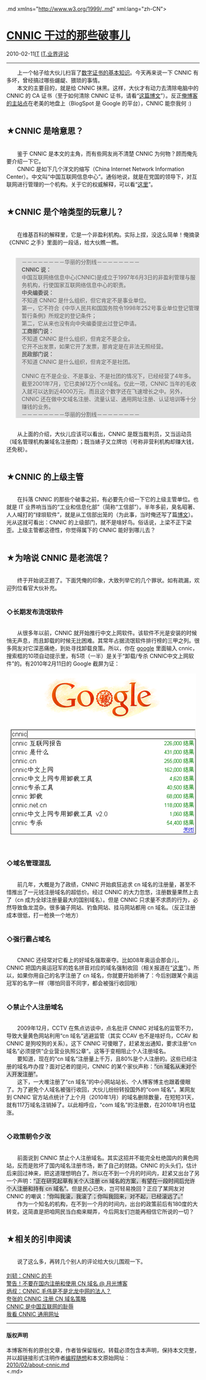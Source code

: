 <!DOCTYPE.md>
.md xmlns="http://www.w3.org/1999/..md" xml:lang="zh-CN">
<head>
<meta http-equiv="Content-Type" content="text.md; charset=utf-8" />
<meta name="generator" content="Python script by program.think@gmail.com" />
<meta name="provider" content="program-think.blogspot.com" />
<link type="text/css" rel="stylesheet" href="../../css/program-think.css" />
<title>CNNIC 干过的那些破事儿 - 编程随想的博客</title>
</head>
<body>
<div id="main" style="width:100%;">
<h1><a href="../../index.md" title="回到首页">CNNIC 干过的那些破事儿</a></h1>
<div class="post-info"><span class="date-header">2010-02-11</span><a href="../../tags/IT.md" class="tag">IT</a> <a href="../../tags/IT.E4B89AE7958CE8AF84E8AEBA.md" class="tag">IT.业界评论</a> </div>
<hr>
<div class="post">
&#12288;&#12288;上一个帖子给大伙儿扫盲了<a href="../../2010/02/introduce-digital-certificate-and-ca.md">数字证书的基本知识</a>。今天再来说一下 CNNIC 有多坏，曾经搞过哪些龌龊、猥琐的事情。<br />&#12288;&#12288;本文的主要目的，就是给 CNNIC 抹黑。这样，大伙才有动力去清除电脑中的 CNNIC 的 CA 证书（至于如何清除 CNNIC 证书，请看“<a href="../../2010/02/remove-cnnic-cert.md">这篇博文</a>”）。反正<a href="http://program-think.blogspot.com">俺博客的主站点</a>在老美的地盘上（BlogSpot 是 Google 的平台），CNNIC 能奈我何 :)<a name='more'></a><!--program-think--><br /><br /><h2>★CNNIC 是啥意思？</h2><br />&#12288;&#12288;鉴于 CNNIC 是本文的主角，而有些网友尚不清楚 CNNIC 为何物？顾而俺先要介绍一下它。<br />&#12288;&#12288;CNNIC 是如下几个洋文的缩写（China Internet Network Information Center）。中文叫“中国互联网信息中心”。通俗地说，就是在党国的领导下，对互联网进行管理的一个机构。关于它的权威解释，可以看“<a href="https://zh.wikipedia.org/wiki/%E4%B8%AD%E5%9C%8B%E4%BA%92%E8%81%AF%E7%B6%B2%E7%B5%A1%E4%BF%A1%E6%81%AF%E4%B8%AD%E5%BF%83" target="_blank" rel="nofollow">这里</a>”。<br /><br /><h2>★CNNIC 是个啥类型的玩意儿？</h2><br />&#12288;&#12288;在维基百科的解释里，它是一个非盈利机构。实际上捏，没这么简单！俺摘录《CNNIC 之手》里面的一段话，给大伙瞧一瞧。<br /><br /><blockquote style="background-color:#DDD;">－－－－－－－－华丽的分割线－－－－－－－－<br /><b>CNNIC 说：</b><br />中国互联网络信息中心(CNNIC)是成立于1997年6月3日的非盈利管理与服务机构，行使国家互联网络信息中心的职责。<br /><b>中央编委说：</b><br />不知道 CNNIC 是什么组织，但它肯定不是事业单位。<br />第一，它不符合《中华人民共和国国务院令1998年252号事业单位登记管理暂行条例》所规定的登记条件；<br />第二，它从来也没有向中央编委提出过登记申请。<br /><b>工商部门说：</b><br />不知道 CNNIC 是什么组织，但肯定不是企业。<br />它开不出发票，如果它开了发票，那肯定是在非法无照经营。<br /><b>民政部门说：</b><br />不知道 CNNIC 是什么组织，但肯定不是社团。<br /><br />CNNIC 在不是企业、不是事业、不是社团的情况下，已经经营了4年多。截至2001年7月，它已卖掉12万个cn域名。仅此一项，CNNIC 当年的毛收入就可以达到近4000万元，而且这个数字还在飞速增长之中。另外，CNNIC 还在做中文域名注册、流量认证、通用网址注册、认证培训等十分赚钱的业务。<br />－－－－－－－－华丽的分割线－－－－－－－－</blockquote><br />&#12288;&#12288;从上面的介绍，大伙儿应该可以看出，CNNIC 是既当裁判员，又当运动员（域名管理机构兼域名注册商）；既当婊子又立牌坊（号称非营利机构却赚大钱，还免税）。<br /><br /><h2>★CNNIC 的上级主管</h2><br />&#12288;&#12288;在抖落 CNNIC 的那些个破事之前，有必要先介绍一下它的上级主管单位。也就是 IT 业界响当当的“工业和信息化部”（简称“工信部”）。半年多前，臭名昭著、人人喊打的“绿垻软件”，就是从工信部出笼的（为此事，当时俺还写了篇<a href="../../2009/06/writing-something-with-polity.md">博文</a>）。光从这就可看出：CNNIC 的上级部门，就不是啥好鸟。俗话说，上梁不正下梁歪。上级主管都这德性，你觉得属下的 CNNIC 能好到哪儿去？<br /><br /><h2>★为啥说 CNNIC 是老流氓？</h2><br />&#12288;&#12288;终于开始说正题了。下面凭俺的印象，大致列举它的几个罪状。如有疏漏，欢迎列位看官大伙补充。<br /><br /><h3>◇长期发布流氓软件</h3><br />&#12288;&#12288;从很多年以前，CNNIC 就开始推行中文上网软件。该软件不光是安装的时候悄无声息，而且卸载的时候无比困难。其常年占据流氓软件排行榜的三甲之列。很多网友对它深恶痛绝，到处寻找卸载良策。所以，你在 <a href="http://www.google.cn/" target="_blank" rel="nofollow">google</a> 里面输入 cnnic，搜索框的10项自动提示里，有5项（一半）是关于“卸载/专杀 CNNIC中文上网软件”的。有2010年2月11日的 Google 截屏为证：<br /><br /><center><img src="../../images/2010/02/OgAAAPR1fz0aqgHM1u1np3M1Kwu-7ukBGiJzGi4hVQ286Bm-kPsGUziNZeo-HYmngblysTOpeelWnQsLNV9a2HmU6gwA15jOjEVEp_xh7blKhYhlYwzCNsIa_rgu" alt="不见图、请翻墙" /></center><br /><br /><h3>◇域名管理混乱</h3><br />&#12288;&#12288;前几年，大概是为了政绩，CNNIC 开始疯狂追求 cn 域名的注册量，甚至不惜推出了一元钱注册域名的超低价。经过 CNNIC 的大力忽悠，注册数量果然上去了（cn 成为全球注册量最大的国别域名）。但是 CNNIC 只求量不求质的行为，必然导致鱼龙混杂。很多骗子网站、钓鱼网站、挂马网站都用 cn 域名。（反正注册成本很低，打一枪换一个地方）<br /><br /><h3>◇强行霸占域名</h3><br />&#12288;&#12288;CNNIC 还经常对它看上的好域名强取豪夺。比如08年奥运会那会儿，CNNIC 把国内奥运冠军的姓名拼音对应的域名强制收回（相关报道在“<a href="http://www.cnbeta.com/articles/62209.htm" target="_blank" rel="nofollow">这里</a>”）。所以，如果你用自己的名字注册了 cn 域名，你就要开始祈祷了：今后别跟某个奥运冠军的名字一样（哪怕同音不同字，都会被强行收回哦）<br /><br /><h3>◇禁止个人注册域名</h3><br />&#12288;&#12288;2009年12月，CCTV 在焦点访谈中，点名批评 CNNIC 对域名的监管不力，导致大量黄色网站利用“cn 域名”逃避监管（其实 CCAV 也不是啥好鸟，CCAV 和 CNNIC 是狗咬狗的关系）。这下 CNNIC 可傻眼了，赶紧发出通知，要求注册“cn 域名”必须提供“企业营业执照公章”。这等于变相阻止个人注册域名。<br />&#12288;&#12288;要知道，现在的“cn 域名”注册量上千万，且80%是个人注册的。这些已经注册的域名咋办捏？面对记者的提问，CNNIC 的某个家伙声称：<q style="background-color:#DDD;">cn 域名从未对个人开发注册</q>。<br />&#12288;&#12288;这下，一大堆注册了“cn 域名”的中小网站站长、个人博客博主也跟着傻眼了。为了避免个人域名被强行收回，大伙儿纷纷转投国外的“com 域名”。某网友到 CNNIC 官方站点统计了上个月（2010年1月）的域名删除数量，在短短31天，就有117万域名注销掉了。以此相呼应，“com 域名”的注册数，在2010年1月也猛涨。<br /><br /><h3>◇政策朝令夕改</h3><br />&#12288;&#12288;前面说到 CNNIC 禁止个人注册域名。其实这招并不能完全杜绝国内的黄色网站，反而是败坏了国内域名注册市场，断了自己的财路。CNNIC 的头头们，估计后来回过神来，把这道理想明白了。所以在不到一个月的时间内，赶紧又出台了另一个声明：<q style="background-color:#DDD;">正在研究起草有关个人注册 cn 域名的方案，有望在一段时间后允许个人注册和持有 cn 域名</q>。但是民心已失，岂可轻易挽回？正应了某网友对 CNNIC 的嘲讽：<q style="background-color:#DDD;">你叫我滚，我滚了；你叫我回来，对不起，已经滚远了。</q><br />&#12288;&#12288;作为一个知名的机构，在不到一个月的时间内，出台的政策前后有180度的大转变。这简直是把咱网民当白痴来糊弄，今后网友们岂能再相信它所说的一切？<br /><br /><h2>★相关的引申阅读</h2><br />&#12288;&#12288;说了这么多，再转几个别人的评论给大伙儿围观一下。<br /><br /><a href="http://home.donews.com/donews/article/5/52629..md" target="_blank" rel="nofollow">刘韧：CNNIC 的手</a><br /><a href="http://www.williamlong.info/archives/1654..md" target="_blank" rel="nofollow">警告！不要在国内注册和使用 CN 域名 @ 月光博客</a><br /><a href="http://blog.donews.com/bingshu/archive/2009/11/18/1573192.aspx" target="_blank" rel="nofollow">炳叔：CNNIC 毛伟是不是北龙中网的法人？</a><br /><a href="http://ipv1.blog.sohu.com/139373285..md" target="_blank" rel="nofollow">夸张的 CNNIC 注册 CN 域名策略</a><br /><a href="http://www.tianya.cn/publicforum/content/itinfo/85461/1/0/1...md" target="_blank" rel="nofollow">CNNIC 是中国互联网的耻辱</a><br /><a href="http://home.donews.com/donews/article/7/70226..md" target="_blank" rel="nofollow">我看 CNNIC 通用网址</a><div class="blogger-post-footer">
</div>
<hr>
<div class="copyright">
<h4>版权声明</h4>
本博客所有的原创文章，作者皆保留版权。转载必须包含本声明，保持本文完整，并以超链接形式注明作者<a href="mailto:program.think@gmail.com">编程随想</a>和本文原始网址：<br>
<a href="2010/02/about-cnnic.md">2010/02/about-cnnic.md</a>
</div>
</div>
</body>
<.md>
